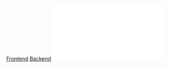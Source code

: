 [Frontend](https://github.com/Zozimboii/project-webservice)
[Backend](https://github.com/bxnkz/webtech_backend)
![WEB](images/WEB.pdf)
